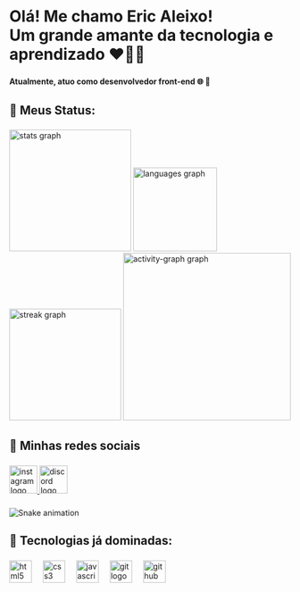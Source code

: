 <h1 align="left">Olá! Me chamo Eric Aleixo! <br>Um grande amante da tecnologia e aprendizado ❤👨‍💻</h1>

###

<h4 align="left">Atualmente, atuo como desenvolvedor front-end 🌐 🎨</h4>

###

<h2 align="left">🚀 Meus Status:</h2>

###

<div align="left">
  <img src="https://github-readme-stats.vercel.app/api?username=EricAleixo&hide_title=false&hide_rank=false&show_icons=true&include_all_commits=true&count_private=true&disable_animations=false&theme=nightowl&locale=pt-br&hide_border=false&order=1&custom_title=Minhas%20esta%C3%ADsticas:%20" height="218" alt="stats graph"  />
  <img src="https://github-readme-stats.vercel.app/api/top-langs?username=EricAleixo&locale=pt-br&hide_title=false&layout=compact&card_width=320&langs_count=5&theme=nightowl&hide_border=false&order=2" height="150" alt="languages graph"  />
  <img src="https://streak-stats.demolab.com?user=EricAleixo&locale=pt-br&mode=weekly&theme=nightowl&hide_border=false&border_radius=5&date_format=j/n%5B/Y%5D&order=3" height="200" alt="streak graph"  />
  <img src="https://github-readme-activity-graph.vercel.app/graph?username=EricAleixo&radius=20&theme=nightowl&area=true&order=5&custom_title=Minhas%20contribui%C3%A7%C3%B5es:&hide_border=false&hide_title=false" height="300" alt="activity-graph graph"  />
</div>

###

<h2 align="left">📱 Minhas redes sociais</h2>

###

<div align="left">
  <a href="https://www.instagram.com/eric.alxy/" target="_blank">
    <img src="https://img.shields.io/static/v1?message=Instagram&logo=instagram&label=&color=E4405F&logoColor=white&labelColor=&style=flat" height="50" alt="instagram logo"  />
  </a>
  <img src="https://img.shields.io/static/v1?message=Discord&logo=discord&label=&color=7289DA&logoColor=white&labelColor=&style=flat" height="50" alt="discord logo"  />
</div>

###

<img src="https://raw.githubusercontent.com/EricAleixo/EricAleixo/output/snake.svg" alt="Snake animation" />

###

<h2 align="left">🔧  Tecnologias já dominadas:</h2>

###

<div align="left">
  <img src="https://skillicons.dev/icons?i=html" height="40" alt="html5 logo"  />
  <img width="12" />
  <img src="https://skillicons.dev/icons?i=css" height="40" alt="css3 logo"  />
  <img width="12" />
  <img src="https://skillicons.dev/icons?i=js" height="40" alt="javascript logo"  />
  <img width="12" />
  <img src="https://skillicons.dev/icons?i=git" height="40" alt="git logo"  />
  <img width="12" />
  <img src="https://skillicons.dev/icons?i=github" height="40" alt="github logo"  />
</div>

###
